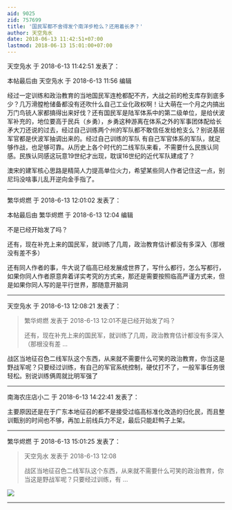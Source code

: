 ```yaml
---
aid: 9025
zid: 757699
title: '国民军都不舍得发个南洋步枪么？还用着长矛？'
author: 天空凫水
date: 2018-06-13 11:42:51+07:00
lastmod: 2018-06-13 15:01:00+07:00
---
```


天空凫水 于 2018-6-13 11:42:51 发表了：

本帖最后由 天空凫水 于 2018-6-13 11:56 编辑 

经过一定训练和政治教育的当地国民军连枪都配不齐，大战之前的枪支库存到底多少？几万滑膛枪储备都没有还吹什么自己工业化政权啊！让大萌在一个月之内搞出万门鸟铳人家都搞得出来好伐？还有国民军是陆军体系中的第二级单位，是给伏波军补充的，地位要高于民兵（乡勇），乡勇这种游离在体系之外的军事团体配给长矛大刀还说的过去，经过自己训练两个州的军队都不敢信任发给枪支么？别说基层军官都是伏波军抽调出来的。经过自己训练的军队 有自己军官体系的军队，就足够作战，也足够可靠。从历史上各个时代的二线军队来看，不需要什么民族认同感。民族认同感这玩意19世纪才出现，耽误16世纪的近代军队建成了？

澳宋的建军核心思路是精简人力提高单位火力，希望某些同人作者记住这一点，别尼玛没啥事儿乱开逆向金手指了。

---------

繁华烬燃 于 2018-6-13 12:01:02 发表了：

本帖最后由 繁华烬燃 于 2018-6-13 12:04 编辑 

不是已经开始发了吗？

还有，现在补充上来的国民军，就训练了几周，政治教育估计都没有多深入（那根没有差不多）

还有同人作者的事，牛大说了临高已经发展成世界了，写什么都行，怎么写都行，如果你同人作者原意奔着详实考究的方式来，那还是需要按照临高严谨方式来，但是如果你同人写的是平行世界，那随意开脑洞

---------

天空凫水 于 2018-6-13 12:08:21 发表了：

> 繁华烬燃 发表于 2018-6-13 12:01不是已经开始发了吗？
> 
> 还有，现在补充上来的国民军，就训练了几周，政治教育估计都没有多深入（那根没有差 ...



战区当地征召色二线军队这个东西，从来就不需要什么可笑的政治教育，你当这是野战军呢？只要经过训练，有自己的军官系统控制，硬仗打不了，一般军事任务很轻松。别说训练俩周就比明军强了

---------

南海农庄店小二 于 2018-6-13 14:22:41 发表了：

主要原因还是在于广东本地征召的都不是接受过临高标准化改造的归化民，而且整训甄别的时间也不够，再加上前线兵力不足，最后只能赶鸭子上架。

---------

繁华烬燃 于 2018-6-13 15:01:25 发表了：

> 天空凫水 发表于 2018-6-13 12:08
> 
> 战区当地征召色二线军队这个东西，从来就不需要什么可笑的政治教育，你当这是野战军呢？只要经过训练，有 ...



![](https://cdn.jsdelivr.net/gh/lzjluzijie/beichao@main/img/140525k7ehic2k6gtgdibg.png)

---------

